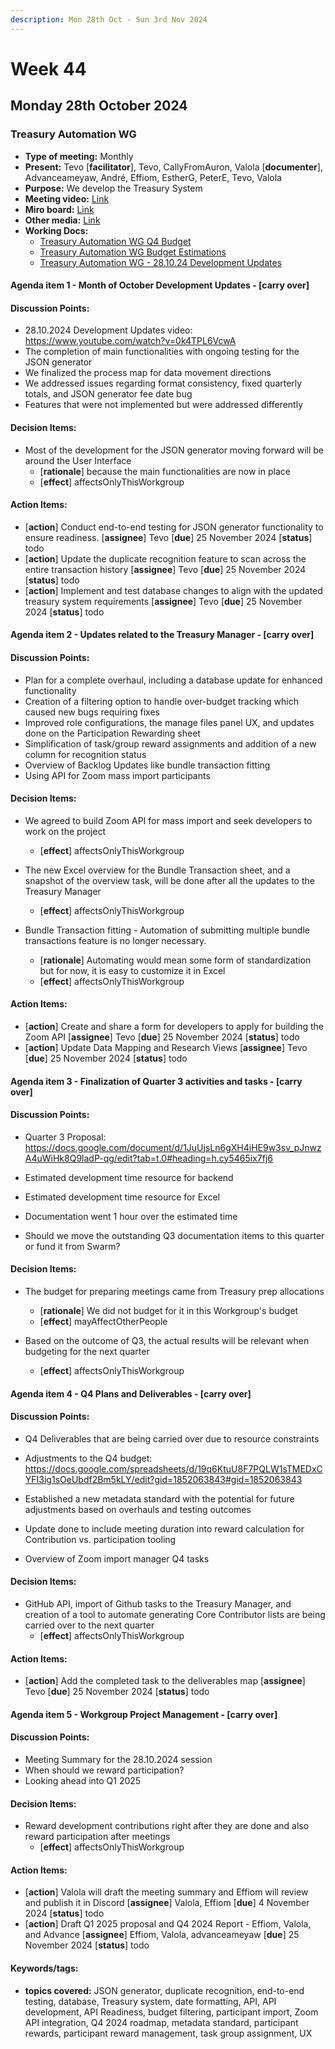 ```yaml
---
description: Mon 28th Oct - Sun 3rd Nov 2024
---
```


# Week 44

## Monday 28th October 2024

### Treasury Automation WG

- **Type of meeting:** Monthly
- **Present:** Tevo [**facilitator**], Tevo, CallyFromAuron, Valola [**documenter**], Advanceameyaw, André, Effiom, EstherG, PeterE, Tevo, Valola
- **Purpose:** We develop the Treasury System
- **Meeting video:** [Link](https://youtu.be/mRLU_tLhwqY)
- **Miro board:** [Link](https://miro.com/app/board/uXjVKympo8o=/?moveToWidget=3458764603865995130&cot=10)
- **Other media:** [Link](https://app.dework.xyz/singularitynet-ambas/treasury-guild-87240)
- **Working Docs:**
  - [Treasury Automation WG Q4 Budget](https://docs.google.com/spreadsheets/d/19q6KtuU8F7PQLW1sTMEDxCYFI3ig1sOeUbdf2Bm5kLY/)
  - [Treasury Automation WG Budget Estimations](https://docs.google.com/spreadsheets/d/19q6KtuU8F7PQLW1sTMEDxCYFI3ig1sOeUbdf2Bm5kLY/edit?gid=1852063843#gid=1852063843)
  - [Treasury Automation WG - 28.10.24 Development Updates](https://www.youtube.com/watch?v=0k4TPL6VcwA)

#### Agenda item 1 - Month of October Development Updates - [carry over]

#### Discussion Points:
- 28.10.2024 Development Updates video: https://www.youtube.com/watch?v=0k4TPL6VcwA
- The completion of main functionalities with ongoing testing for the JSON generator
- We finalized the process map for data movement directions
- We addressed issues regarding format consistency, fixed quarterly totals, and JSON generator fee date bug
- Features that were not implemented but were addressed differently

#### Decision Items:
- Most of the development for the JSON generator moving forward will be around the User Interface 
  - [**rationale**] because the main functionalities are now in place
  - [**effect**] affectsOnlyThisWorkgroup

#### Action Items:
- [**action**] Conduct end-to-end testing for JSON generator functionality to ensure readiness. [**assignee**] Tevo [**due**] 25 November 2024 [**status**] todo
- [**action**] Update the duplicate recognition feature to scan across the entire transaction history [**assignee**] Tevo [**due**] 25 November 2024 [**status**] todo
- [**action**] Implement and test database changes to align with the updated treasury system requirements [**assignee**] Tevo [**due**] 25 November 2024 [**status**] todo

#### Agenda item 2 - Updates related to the Treasury Manager - [carry over]

#### Discussion Points:
- Plan for a complete overhaul, including a database update for enhanced functionality
- Creation of a filtering option to handle over-budget tracking which caused new bugs requiring fixes
- Improved role configurations, the manage files panel UX, and updates done on the Participation Rewarding sheet
- Simplification of task/group reward assignments and addition of a new column for recognition status
- Overview of Backlog Updates like bundle transaction fitting
- Using API for Zoom mass import participants

#### Decision Items:
- We agreed to build Zoom API for mass import and seek developers to work on the project
  - [**effect**] affectsOnlyThisWorkgroup
- The new Excel overview for the Bundle Transaction sheet, and a snapshot of the overview task, will be done after all the updates to the Treasury Manager

  - [**effect**] affectsOnlyThisWorkgroup
- Bundle Transaction fitting - Automation of submitting multiple bundle transactions feature is no longer necessary. 
  - [**rationale**] Automating would mean some form of standardization but for now, it is easy to customize it in Excel
  - [**effect**] affectsOnlyThisWorkgroup

#### Action Items:
- [**action**] Create and share a form for developers to apply for building the Zoom API [**assignee**] Tevo [**due**] 25 November 2024 [**status**] todo
- [**action**] Update Data Mapping and Research Views  [**assignee**] Tevo [**due**] 25 November 2024 [**status**] todo

#### Agenda item 3 - Finalization of Quarter 3 activities and tasks - [carry over]

#### Discussion Points:
- Quarter 3 Proposal: https://docs.google.com/document/d/1JuUjsLn6gXH4iHE9w3sv_pJnwzA4uWiHk8Q9ladP-qg/edit?tab=t.0#heading=h.cy5465ix7fj6
- Estimated development time resource for backend

- Estimated development time resource for Excel

- Documentation went 1 hour over the estimated time

- Should we move the outstanding Q3 documentation items to this quarter or fund it from Swarm?

#### Decision Items:
- The budget for preparing meetings came from Treasury prep allocations

  - [**rationale**] We did not budget for it in this Workgroup's budget
  - [**effect**] mayAffectOtherPeople
- Based on the outcome of Q3, the actual results will be relevant when budgeting for the next quarter
  - [**effect**] affectsOnlyThisWorkgroup

#### Agenda item 4 - Q4 Plans and Deliverables - [carry over]

#### Discussion Points:
- Q4 Deliverables that are being carried over due to resource constraints

- Adjustments to the Q4 budget: https://docs.google.com/spreadsheets/d/19q6KtuU8F7PQLW1sTMEDxCYFI3ig1sOeUbdf2Bm5kLY/edit?gid=1852063843#gid=1852063843
- Established a new metadata standard with the potential for future adjustments based on overhauls and testing outcomes
- Update done to include meeting duration into reward calculation for Contribution vs. participation tooling
- Overview of Zoom import manager Q4 tasks

#### Decision Items:
- GitHub API, import of Github tasks to the Treasury Manager, and creation of a tool to automate generating Core Contributor lists are being carried over to the next quarter
  - [**effect**] affectsOnlyThisWorkgroup

#### Action Items:
- [**action**] Add the completed task to the deliverables map [**assignee**] Tevo [**due**] 25 November 2024 [**status**] todo

#### Agenda item 5 - Workgroup Project Management - [carry over]

#### Discussion Points:
- Meeting Summary for the 28.10.2024 session
- When should we reward participation?
- Looking ahead into Q1 2025 

#### Decision Items:
- Reward development contributions right after they are done and also reward participation after meetings
  - [**effect**] affectsOnlyThisWorkgroup

#### Action Items:
- [**action**] Valola will draft the meeting summary and Effiom will review and publish it in Discord
 [**assignee**] Valola, Effiom [**due**] 4 November 2024 [**status**] todo
- [**action**] Draft Q1 2025 proposal and Q4 2024 Report - Effiom, Valola, and Advance [**assignee**] Effiom, Valola, advanceameyaw [**due**] 25 November 2024 [**status**] todo

#### Keywords/tags:
- **topics covered:** JSON generator, duplicate recognition, end-to-end testing, database, Treasury system, date formatting, API, API development, API Readiness, budget filtering, participant import, Zoom API integration, Q4 2024 roadmap, metadata standard, participant rewards, participant reward management, task group assignment, UX